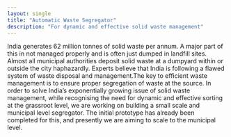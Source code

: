 ```yaml
---
layout: single
title: "Automatic Waste Segregator"
description: "For dynamic and effective solid waste management"
---
```

India generates 62 million tonnes of solid waste per annum. A major part of this in not managed properly and is often just dumped in landfill sites. Almost all municipal authorities deposit solid waste at a dumpyard within or outside the city haphazardly. Experts believe that India is following a flawed system of waste disposal and management.The key to efficient waste management is to ensure proper segregation of waste at the source.
In order to solve India’s exponentially growing issue of solid waste management, while recognising the need for dynamic and effective sorting at the grassroot level, we are working on building a small scale and municipal level segregator. The initial prototype has already been completed for this, and presently we are aiming to scale to the municipal level.

